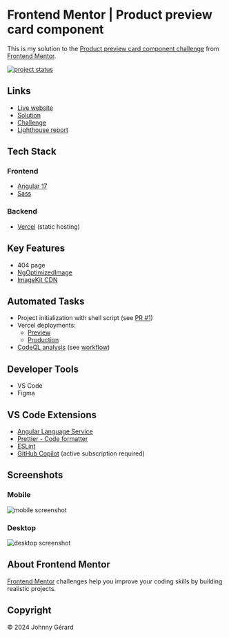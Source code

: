 # Frontend Mentor | Product preview card component

This is my solution to the [Product preview card component challenge](https://www.frontendmentor.io/challenges/product-preview-card-component-GO7UmttRfa) from [Frontend Mentor](https://www.frontendmentor.io/).

[![project status](https://img.shields.io/badge/status-solution%20published-success?style=for-the-badge)](https://www.frontendmentor.io/solutions/product-preview-card-component-with-404-OFsbTsDSQ-)

## Links

- [Live website](https://fem-product-preview-card-component.vercel.app/)
- [Solution](https://www.frontendmentor.io/solutions/product-preview-card-component-with-404-OFsbTsDSQ-)
- [Challenge](https://www.frontendmentor.io/challenges/product-preview-card-component-GO7UmttRfa)
- [Lighthouse report](https://googlechrome.github.io/lighthouse/viewer/?gist=3bdd3ce93f4b3f6b1ea39c851d345be8)

## Tech Stack

### Frontend

- [Angular 17](https://blog.angular.io/introducing-angular-v17-4d7033312e4b)
- [Sass](https://sass-lang.com/)

### Backend

- [Vercel](https://vercel.com/) (static hosting)

## Key Features

- 404 page
- [NgOptimizedImage](https://angular.dev/guide/image-optimization)
- [ImageKit CDN](https://imagekit.io/)

## Automated Tasks

- Project initialization with shell script (see [PR #1](https://github.com/johnnygerard/fem-product-preview-card-component/pull/1))
- Vercel deployments:
  - [Preview](.github/workflows/vercel-preview.yaml)
  - [Production](.github/workflows/vercel-production.yaml)
- [CodeQL analysis](https://codeql.github.com/) (see [workflow](.github/workflows/codeql.yaml))

## Developer Tools

- VS Code
- Figma

## VS Code Extensions

- [Angular Language Service](https://marketplace.visualstudio.com/items?itemName=angular.ng-template)
- [Prettier - Code formatter](https://marketplace.visualstudio.com/items?itemName=esbenp.prettier-vscode)
- [ESLint](https://marketplace.visualstudio.com/items?itemName=dbaeumer.vscode-eslint)
- [GitHub Copilot](https://marketplace.visualstudio.com/items?itemName=github.copilot) (active subscription required)

## Screenshots

### Mobile

![mobile screenshot](screenshots/mobile.avif)

### Desktop

![desktop screenshot](screenshots/desktop.avif)

## About Frontend Mentor

[Frontend Mentor](https://www.frontendmentor.io/) challenges help you improve your coding skills by building realistic projects.

## Copyright

© 2024 Johnny Gérard
